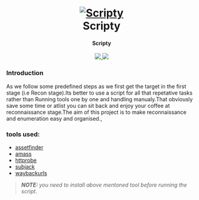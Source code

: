 <h1 align="center">
  <br>
  <a href="https://github.com/harsh-kk/Bhim"><img src="https://i.ibb.co/9hJ16G3/Screenshot-from-2020-04-26-05-21-17.png" alt="Scripty"></a>
  <br>
  Scripty
  <br>
</h1>

<h4 align="center">Scripty</h4>

<p align="center">
  <a href="https://github.com/harsh-kk/scripty/releases">
    <img src="https://img.shields.io/badge/release-1.0-orange">
  </a>
  <a href="https://twitter.com/xploitprotocol">
      <img src="https://img.shields.io/twitter/follow/xploitprotocol?style=social">
  </a>
</p>

### Introduction
As we follow some predefined steps as we first get the target in the first stage (i.e Recon stage).Its better to use a script for all that repetative tasks rather than Running tools one by one and handling manualy.That obviously save some time or atlist you can sit back and enjoy your coffee at reconnaissance stage.The aim of this project is to make reconnaissance and enumeration easy and organised.,

### tools used:
* [assetfinder](https://github.com/tomnomnom/assetfinder)
* [amass](https://github.com/OWASP/Amass)
* [httprobe](https://github.com/tomnomnom/httprobe)
* [subjack](https://github.com/haccer/subjack)
* [waybackurls](https://github.com/tomnomnom/waybackurls)

> <i> <b> NOTE: </b> you need to install above mentoned tool before running the script.</i>
